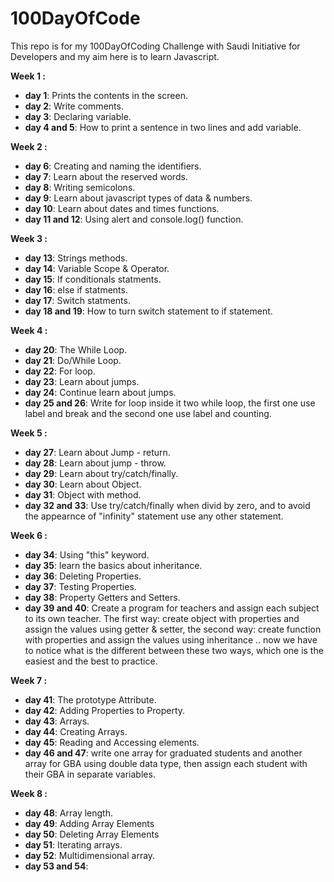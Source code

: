 # 100DayOfCode
This repo is for my 100DayOfCoding Challenge with Saudi Initiative for Developers and my aim here is to learn Javascript.

<b>Week 1 :</b>
- <b>day 1</b>: Prints the contents in the screen.
- <b>day 2</b>: Write comments.
- <b>day 3</b>: Declaring variable.
- <b>day 4 and 5</b>: How to print a sentence in two lines and add variable.

<b>Week 2 :</b>
- <b>day 6</b>: Creating and naming the identifiers.
- <b>day 7</b>: Learn about the reserved words.
- <b>day 8</b>: Writing semicolons.
- <b>day 9</b>: Learn about javascript types of data & numbers.
- <b>day 10</b>: Learn about dates and times functions.
- <b>day 11 and 12</b>: Using alert and console.log() function.


<b>Week 3 :</b>
- <b>day 13</b>: Strings methods.
- <b>day 14</b>: Variable Scope & Operator.
- <b>day 15</b>: If conditionals statments.
- <b>day 16</b>: else if statments.
- <b>day 17</b>: Switch statments.
- <b>day 18 and 19</b>: How to turn switch statement to if statement.

<b>Week 4 :</b>
- <b>day 20</b>: The While Loop.
- <b>day 21</b>: Do/While Loop.
- <b>day 22</b>: For loop.
- <b>day 23</b>: Learn about jumps.
- <b>day 24</b>: Continue learn about jumps.
- <b>day 25 and 26</b>: Write for loop inside it two while loop, the first one use label and break and the second one use label and counting.


<b>Week 5 :</b>
- <b>day 27</b>: Learn about Jump - return.
- <b>day 28</b>: Learn about jump - throw.
- <b>day 29</b>: Learn about try/catch/finally.
- <b>day 30</b>: Learn about Object.
- <b>day 31</b>: Object with method.
- <b>day 32 and 33</b>: Use try/catch/finally when divid by zero, and to avoid the appearnce of "infinity" statement use any other statement.


<b>Week 6 :</b>
- <b>day 34</b>: Using "this" keyword.
- <b>day 35</b>: learn the basics about inheritance.
- <b>day 36</b>: Deleting Properties.
- <b>day 37</b>: Testing Properties.
- <b>day 38</b>: Property Getters and Setters.
- <b>day 39 and 40</b>: Create a program for teachers and assign each subject to its own teacher. The first way: create object with properties and assign the values ​​using getter & setter, the second way: create function with properties and assign the values ​​using inheritance .. now we have to notice what is the different between these two ways, which one is the easiest and the best to practice.


<b>Week 7 :</b>
- <b>day 41</b>: The prototype Attribute.
- <b>day 42</b>: Adding Properties to Property.
- <b>day 43</b>: Arrays.
- <b>day 44</b>: Creating Arrays.
- <b>day 45</b>: Reading and Accessing elements.
- <b>day 46 and 47</b>: write one array for graduated students and another array for GBA using double data type, then assign each student with their GBA in separate variables.


<b>Week 8 :</b>
- <b>day 48</b>: Array length.
- <b>day 49</b>: Adding Array Elements
- <b>day 50</b>: Deleting Array Elements
- <b>day 51</b>: Iterating arrays.
- <b>day 52</b>: Multidimensional array.
- <b>day 53 and 54</b>: 